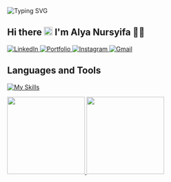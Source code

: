 <!-- Header Animasi -->
  <img src="https://readme-typing-svg.demolab.com?font=Ubuntu+Mono&weight=700&size=24&pause=1000&width=320&color=C671D9&lines=Welcome+to+my+profile" alt="Typing SVG" />

<!-- Perkenalan -->

## Hi there <img src="https://raw.githubusercontent.com/iampavangandhi/iampavangandhi/master/gifs/Hi.gif" height="20px" />  I'm <b>Alya Nursyifa 👩‍💻</b>

<!-- Social Links -->
 <a href="https://www.linkedin.com/in/alyanursyifa/">
  <img src="https://img.shields.io/badge/LinkedIn-blue?style=for-the-badge&logo=linkedin&labelColor=blue" alt="LinkedIn" />
</a>
<a href="https://alyanursyifa.vercel.app/">
  <img src="https://img.shields.io/badge/Portfolio-255E63?style=for-the-badge&logo=About.me&logoColor=white" alt="Portfolio" />
</a>
<a href="http://instagram.com/a.aylnn_/">
  <img src="https://img.shields.io/badge/Instagram-E4405F?style=for-the-badge&logo=instagram&logoColor=white" alt="Instagram" />
</a>
<a href="mailto:alyasyf448@gmail.com">
  <img src="https://img.shields.io/badge/Gmail-D14836?style=for-the-badge&logo=gmail&logoColor=white" alt="Gmail" />
</a>

<!-- Section: Languages and Tools -->
## Languages and Tools
<p style="margin-top: 0;">
  <a href="https://skillicons.dev">
    <img src="https://skillicons.dev/icons?i=js,html,css,bootstrap,react,vue,laravel,figma,php,mysql" alt="My Skills" />
  </a>
</p>

<p align="left">
<a href="https://github.com/alyaasyifa">
  <img height="180em" src="https://github-readme-stats-eight-theta.vercel.app/api?username=alyaasyifa&show_icons=true&theme=algolia&include_all_commits=true&count_private=true"/>
  <img height="180em" src="https://github-readme-stats-eight-theta.vercel.app/api/top-langs/?username=alyaasyifa&layout=compact&langs_count=8&theme=algolia"/>
</a>
</p>
